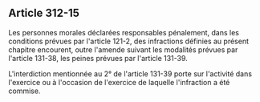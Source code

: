 Article 312-15
----
Les personnes morales déclarées responsables pénalement, dans les conditions
prévues par l'article 121-2, des infractions définies au présent chapitre
encourent, outre l'amende suivant les modalités prévues par l'article 131-38,
les peines prévues par l'article 131-39.

L'interdiction mentionnée au 2° de l'article 131-39 porte sur l'activité dans
l'exercice ou à l'occasion de l'exercice de laquelle l'infraction a été commise.
